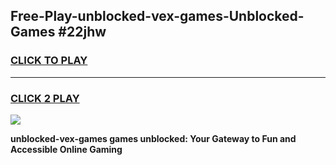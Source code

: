 
## Free-Play-unblocked-vex-games-Unblocked-Games #22jhw
<h3>
<a href="https://news.freeplayer.one?title=unblocked-vex-games&ref=8M">CLICK TO PLAY</a></h3>
<hr>

<h3>
<a href="https://news.freeplayer.one?title=unblocked-vex-games&ref=8M">CLICK 2 PLAY</a>
  
</h3>

<a href="https://news.freeplayer.one?title=unblocked-vex-games&ref=8M"><img src="https://clearcache.store/games.png"></a>


**unblocked-vex-games games unblocked: Your Gateway to Fun and Accessible Online Gaming**
